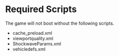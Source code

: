 # Required Scripts
The game will not boot without the following scripts.
- cache_preload.xml
- viewportquality.xml
- ShockwaveParams.xml
- vehicledefs.xml
